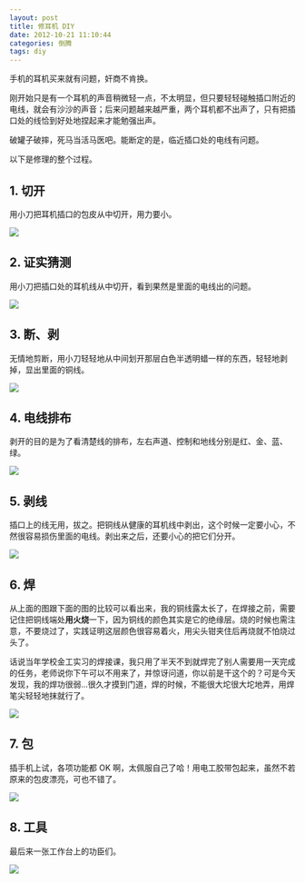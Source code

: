```yaml
---
layout: post
title: 修耳机 DIY
date: 2012-10-21 11:10:44
categories: 倒腾
tags: diy
---
```


手机的耳机买来就有问题，奸商不肯换。

刚开始只是有一个耳机的声音稍微轻一点，不太明显，但只要轻轻碰触插口附近的电线，就会有沙沙的声音；后来问题越来越严重，两个耳机都不出声了，只有把插口处的线恰到好处地捏起来才能勉强出声。

破罐子破摔，死马当活马医吧。能断定的是，临近插口处的电线有问题。

以下是修理的整个过程。


## 1. 切开

用小刀把耳机插口的包皮从中切开，用力要小。

![](/images/posts/fixearphone_1_cut.jpg)

## 2. 证实猜测

用小刀把插口处的耳机线从中切开，看到果然是里面的电线出的问题。

![](/images/posts/fixearphone_2_problem.jpg)

## 3. 断、剥

无情地剪断，用小刀轻轻地从中间划开那层白色半透明蜡一样的东西，轻轻地剥掉，显出里面的铜线。

![](/images/posts/fixearphone_3_cutoff_and_uncover_wires.jpg)

## 4. 电线排布

剥开的目的是为了看清楚线的排布，左右声道、控制和地线分别是红、金、蓝、绿。

![](/images/posts/fixearphone_4_wire_order.jpg)

## 5. 剥线

插口上的线无用，拔之。把铜线从健康的耳机线中剥出，这个时候一定要小心，不然很容易损伤里面的电线。剥出来之后，还要小心的把它们分开。

![](/images/posts/fixearphone_5_wires_and_plug.jpg)

## 6. 焊

从上面的图跟下面的图的比较可以看出来，我的铜线露太长了，在焊接之前，需要记住把铜线端处**用火烧**一下，因为铜线的颜色其实是它的绝缘层。烧的时候也需注意，不要烧过了，实践证明这层颜色很容易着火，用尖头钳夹住后再烧就不怕烧过头了。

话说当年学校金工实习的焊接课，我只用了半天不到就焊完了别人需要用一天完成的任务，老师说你下午可以不用来了，并惊讶问道，你以前是干这个的？可是今天发现，我的焊功很弱...很久才摸到门道，焊的时候，不能很大坨很大坨地弄，用焊笔尖轻轻地抹就行了。

![](/images/posts/fixearphone_6_wires_attached.jpg)

## 7. 包

插手机上试，各项功能都 OK 啊，太佩服自己了哈！用电工胶带包起来，虽然不若原来的包皮漂亮，可也不错了。

![](/images/posts/fixearphone_7_wrapped.jpg)

## 8. 工具

最后来一张工作台上的功臣们。

![](/images/posts/fixearphone_8_tools_platform.jpg)